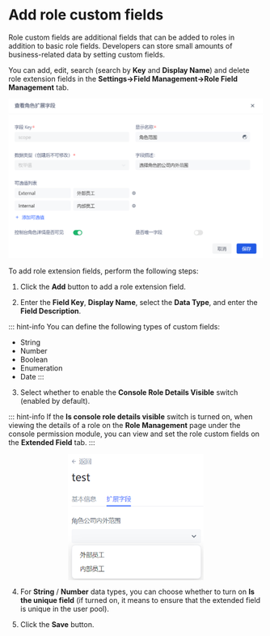 # Add role custom fields

Role custom fields are additional fields that can be added to roles in addition to basic role fields. Developers can store small amounts of business-related data by setting custom fields.

You can add, edit, search (search by **Key** and **Display Name**) and delete role extension fields in the **Settings->Field Management->Role Field Management** tab.

![](../images/role-extend-enumerate.png)

To add role extension fields, perform the following steps:

1. Click the **Add** button to add a role extension field.

2. Enter the **Field Key**, **Display Name**, select the **Data Type**, and enter the **Field Description**.

::: hint-info
You can define the following types of custom fields:

* String
* Number
* Boolean
* Enumeration
* Date
:::

3. Select whether to enable the **Console Role Details Visible** switch (enabled by default).

::: hint-info
If the **Is console role details visible** switch is turned on, when viewing the details of a role on the **Role Management** page under the console permission module, you can view and set the role custom fields on the **Extended Field** tab.
:::

<img src="../images/role-extend-field.png" height=250 style="display:block;margin: 0 auto;">

4. For **String** / **Number** data types, you can choose whether to turn on **Is the unique field** (if turned on, it means to ensure that the extended field is unique in the user pool).

5. Click the **Save** button.